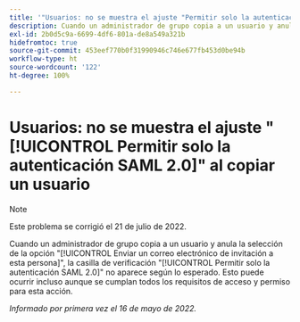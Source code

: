 ```yaml
---
title: '"Usuarios: no se muestra el ajuste "Permitir solo la autenticación SAML 2.0" al copiar un usuario"'
description: Cuando un administrador de grupo copia a un usuario y anula la selección de la opción "Enviar un correo electrónico de invitación a esta persona", la casilla de verificación [!UICONTROL Permitir solo la autenticación SAML 2.0] no aparece según lo esperado. Esto puede ocurrir incluso aunque se cumplan todos los requisitos de acceso y permiso para esta acción.
exl-id: 2b0d5c9a-6699-4df6-801a-de8a549a321b
hidefromtoc: true
source-git-commit: 453eef770b0f31990946c746e677fb453d0be94b
workflow-type: ht
source-wordcount: '122'
ht-degree: 100%

---
```


# Usuarios: no se muestra el ajuste &quot;[!UICONTROL Permitir solo la autenticación SAML 2.0]&quot; al copiar un usuario

>[!NOTE]
>
>Este problema se corrigió el 21 de julio de 2022.

Cuando un administrador de grupo copia a un usuario y anula la selección de la opción &quot;[!UICONTROL Enviar un correo electrónico de invitación a esta persona]&quot;, la casilla de verificación &quot;[!UICONTROL Permitir solo la autenticación SAML 2.0]&quot; no aparece según lo esperado. Esto puede ocurrir incluso aunque se cumplan todos los requisitos de acceso y permiso para esta acción.

_Informado por primera vez el 16 de mayo de 2022._
